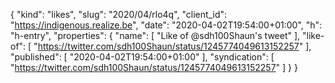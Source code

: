 {
  "kind": "likes",
  "slug": "2020/04/rlo4q",
  "client_id": "https://indigenous.realize.be",
  "date": "2020-04-02T19:54:00+01:00",
  "h": "h-entry",
  "properties": {
    "name": [
      "Like of @sdh100Shaun's tweet"
    ],
    "like-of": [
      "https://twitter.com/sdh100Shaun/status/1245774049613152257"
    ],
    "published": [
      "2020-04-02T19:54:00+01:00"
    ],
    "syndication": [
      "https://twitter.com/sdh100Shaun/status/1245774049613152257"
    ]
  }
}
